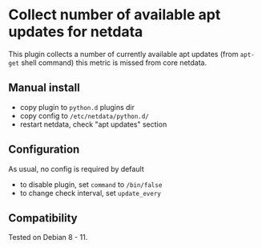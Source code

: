 # Collect number of available apt updates for netdata

This plugin collects a number of currently available apt updates (from `apt-get` shell command)
this metric is missed from core netdata.

## Manual install
- copy plugin to `python.d` plugins dir
- copy config to `/etc/netdata/python.d/`
- restart netdata, check "apt updates" section

## Configuration
As usual, no config is required by default
- to disable plugin, set `command` to `/bin/false`
- to change check interval, set `update_every`

## Compatibility

Tested on Debian 8 - 11.